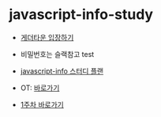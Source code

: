 # javascript-info-study

- [게더타운 입장하기](https://gather.town/app/wUwmgOCiUzWIX42y/JavascriptInfoStudyTeam)
- 비밀번호는 슬랙참고
test

- [javascript-info 스터디 플랜](https://docs.google.com/spreadsheets/d/1RQD6_qKTOGf_lzZ8m0y9wO1risZLiw2JKmbWyOckNrQ/edit#gid=0)

- OT: [바로가기](https://creco.me/slide?url=https://raw.githubusercontent.com/CreativeStudyTeam/javascript-info-study/main/OT.md)

- [1주차 바로가기](/week1)
